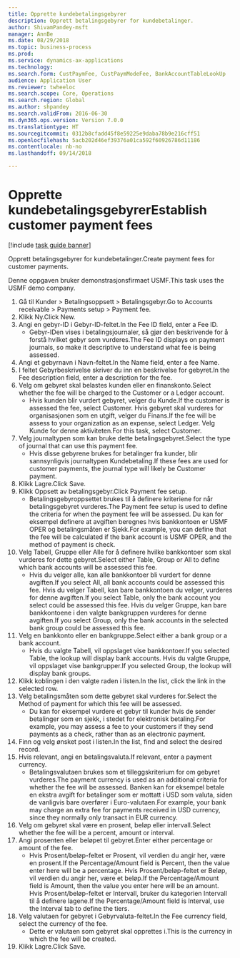 ```yaml
--- 
title: Opprette kundebetalingsgebyrer
description: Opprett betalingsgebyrer for kundebetalinger.
author: ShivamPandey-msft
manager: AnnBe
ms.date: 08/29/2018
ms.topic: business-process
ms.prod: 
ms.service: dynamics-ax-applications
ms.technology: 
ms.search.form: CustPaymFee, CustPaymModeFee, BankAccountTableLookUp
audience: Application User
ms.reviewer: twheeloc
ms.search.scope: Core, Operations
ms.search.region: Global
ms.author: shpandey
ms.search.validFrom: 2016-06-30
ms.dyn365.ops.version: Version 7.0.0
ms.translationtype: HT
ms.sourcegitcommit: 0312b8cfadd45f8e59225e9daba78b9e216cff51
ms.openlocfilehash: 5acb202d46ef39376a01ca592f60926786d11186
ms.contentlocale: nb-no
ms.lasthandoff: 09/14/2018

---
```

# <a name="establish-customer-payment-fees"></a><span data-ttu-id="451c8-103">Opprette kundebetalingsgebyrer</span><span class="sxs-lookup"><span data-stu-id="451c8-103">Establish customer payment fees</span></span>

[!include [task guide banner](../../includes/task-guide-banner.md)]

<span data-ttu-id="451c8-104">Opprett betalingsgebyrer for kundebetalinger.</span><span class="sxs-lookup"><span data-stu-id="451c8-104">Create payment fees for customer payments.</span></span>

<span data-ttu-id="451c8-105">Denne oppgaven bruker demonstrasjonsfirmaet USMF.</span><span class="sxs-lookup"><span data-stu-id="451c8-105">This task uses the USMF demo company.</span></span>

1. <span data-ttu-id="451c8-106">Gå til Kunder > Betalingsoppsett > Betalingsgebyr.</span><span class="sxs-lookup"><span data-stu-id="451c8-106">Go to Accounts receivable > Payments setup > Payment fee.</span></span>
2. <span data-ttu-id="451c8-107">Klikk Ny.</span><span class="sxs-lookup"><span data-stu-id="451c8-107">Click New.</span></span>
3. <span data-ttu-id="451c8-108">Angi en gebyr-ID i Gebyr-ID-feltet.</span><span class="sxs-lookup"><span data-stu-id="451c8-108">In the Fee ID field, enter a Fee ID.</span></span>
    * <span data-ttu-id="451c8-109">Gebyr-IDen vises i betalingsjournaler, så gjør den beskrivende for å forstå hvilket gebyr som vurderes.</span><span class="sxs-lookup"><span data-stu-id="451c8-109">The Fee ID displays on payment journals, so make it descriptive to understand what fee is being assessed.</span></span>  
4. <span data-ttu-id="451c8-110">Angi et gebyrnavn i Navn-feltet.</span><span class="sxs-lookup"><span data-stu-id="451c8-110">In the Name field, enter a fee Name.</span></span>
5. <span data-ttu-id="451c8-111">I feltet Gebyrbeskrivelse skriver du inn en beskrivelse for gebyret.</span><span class="sxs-lookup"><span data-stu-id="451c8-111">In the Fee description field, enter a description for the fee.</span></span>
6. <span data-ttu-id="451c8-112">Velg om gebyret skal belastes kunden eller en finanskonto.</span><span class="sxs-lookup"><span data-stu-id="451c8-112">Select whether the fee will be charged to the Customer or a Ledger account.</span></span>
    * <span data-ttu-id="451c8-113">Hvis kunden blir vurdert gebyret, velger du Kunde.</span><span class="sxs-lookup"><span data-stu-id="451c8-113">If the customer is assessed the fee, select Customer.</span></span> <span data-ttu-id="451c8-114">Hvis gebyret skal vurderes for organisasjonen som en utgift, velger du Finans.</span><span class="sxs-lookup"><span data-stu-id="451c8-114">If the fee will be assess to your organization as an expense, select Ledger.</span></span> <span data-ttu-id="451c8-115">Velg Kunde for denne aktiviteten.</span><span class="sxs-lookup"><span data-stu-id="451c8-115">For this task, select Customer.</span></span>  
7. <span data-ttu-id="451c8-116">Velg journaltypen som kan bruke dette betalingsgebyret.</span><span class="sxs-lookup"><span data-stu-id="451c8-116">Select the type of  journal that can use this payment fee.</span></span>
    * <span data-ttu-id="451c8-117">Hvis disse gebyrene brukes for betalinger fra kunder, blir sannsynligvis journaltypen Kundebetaling.</span><span class="sxs-lookup"><span data-stu-id="451c8-117">If these fees are used for customer payments, the journal type will likely be Customer payment.</span></span>  
8. <span data-ttu-id="451c8-118">Klikk Lagre.</span><span class="sxs-lookup"><span data-stu-id="451c8-118">Click Save.</span></span>
9. <span data-ttu-id="451c8-119">Klikk Oppsett av betalingsgebyr.</span><span class="sxs-lookup"><span data-stu-id="451c8-119">Click Payment fee setup.</span></span>
    * <span data-ttu-id="451c8-120">Betalingsgebyroppsettet brukes til å definere kriteriene for når betalingsgebyret vurderes.</span><span class="sxs-lookup"><span data-stu-id="451c8-120">The Payment fee setup is used to define the criteria for when the payment fee will be assessed.</span></span>  <span data-ttu-id="451c8-121">Du kan for eksempel definere at avgiften beregnes hvis bankkontoen er USMF OPER og betalingsmåten er Sjekk.</span><span class="sxs-lookup"><span data-stu-id="451c8-121">For example, you can define that the fee will be calculated if the bank account is USMF OPER, and the method of payment is check.</span></span>  
10. <span data-ttu-id="451c8-122">Velg Tabell, Gruppe eller Alle for å definere hvilke bankkontoer som skal vurderes for dette gebyret.</span><span class="sxs-lookup"><span data-stu-id="451c8-122">Select either Table, Group or All to define which bank accounts will be assessed this fee.</span></span>
    * <span data-ttu-id="451c8-123">Hvis du velger alle, kan alle bankkontoer bli vurdert for denne avgiften.</span><span class="sxs-lookup"><span data-stu-id="451c8-123">If you select All, all bank accounts could be assessed this fee.</span></span>  <span data-ttu-id="451c8-124">Hvis du velger Tabell, kan bare bankkontoen du velger, vurderes for denne avgiften.</span><span class="sxs-lookup"><span data-stu-id="451c8-124">If you select Table, only the bank account you select could be assessed this fee.</span></span> <span data-ttu-id="451c8-125">Hvis du velger Gruppe, kan bare bankkontoene i den valgte bankgruppen vurderes for denne avgiften.</span><span class="sxs-lookup"><span data-stu-id="451c8-125">If you select Group, only the bank accounts in the selected bank group could be assessed this fee.</span></span>  
11. <span data-ttu-id="451c8-126">Velg en bankkonto eller en bankgruppe.</span><span class="sxs-lookup"><span data-stu-id="451c8-126">Select either a bank group or a bank account.</span></span>
    * <span data-ttu-id="451c8-127">Hvis du valgte Tabell, vil oppslaget vise bankkontoer.</span><span class="sxs-lookup"><span data-stu-id="451c8-127">If you selected Table, the lookup will display bank accounts.</span></span> <span data-ttu-id="451c8-128">Hvis du valgte Gruppe, vil oppslaget vise bankgrupper.</span><span class="sxs-lookup"><span data-stu-id="451c8-128">If you selected Group, the lookup will display bank groups.</span></span>  
12. <span data-ttu-id="451c8-129">Klikk koblingen i den valgte raden i listen.</span><span class="sxs-lookup"><span data-stu-id="451c8-129">In the list, click the link in the selected row.</span></span>
13. <span data-ttu-id="451c8-130">Velg betalingsmåten som dette gebyret skal vurderes for.</span><span class="sxs-lookup"><span data-stu-id="451c8-130">Select the Method of payment for which this fee will be assessed.</span></span>
    * <span data-ttu-id="451c8-131">Du kan for eksempel vurdere et gebyr til kunder hvis de sender betalinger som en sjekk, i stedet for elektronisk betaling.</span><span class="sxs-lookup"><span data-stu-id="451c8-131">For example, you may assess a fee to your customers if they send payments as a check, rather than as an electronic payment.</span></span>  
14. <span data-ttu-id="451c8-132">Finn og velg ønsket post i listen.</span><span class="sxs-lookup"><span data-stu-id="451c8-132">In the list, find and select the desired record.</span></span>
15. <span data-ttu-id="451c8-133">Hvis relevant, angi en betalingsvaluta.</span><span class="sxs-lookup"><span data-stu-id="451c8-133">If relevant, enter a payment currency.</span></span>
    * <span data-ttu-id="451c8-134">Betalingsvalutaen brukes som et tilleggskriterium for om gebyret vurderes.</span><span class="sxs-lookup"><span data-stu-id="451c8-134">The payment currency is used as an additional criteria for whether the fee will be assessed.</span></span>  <span data-ttu-id="451c8-135">Banken kan for eksempel betale en ekstra avgift for betalinger som er mottatt i USD som valuta, siden de vanligvis bare overfører i Euro-valutaen.</span><span class="sxs-lookup"><span data-stu-id="451c8-135">For example, your bank may charge an extra fee for payments received in USD currency, since they normally only transact in EUR currency.</span></span>  
16. <span data-ttu-id="451c8-136">Velg om gebyret skal være en prosent, beløp eller intervall.</span><span class="sxs-lookup"><span data-stu-id="451c8-136">Select whether the fee will be a percent, amount or interval.</span></span>
17. <span data-ttu-id="451c8-137">Angi prosenten eller beløpet til gebyret.</span><span class="sxs-lookup"><span data-stu-id="451c8-137">Enter either percentage or amount of the fee.</span></span>
    * <span data-ttu-id="451c8-138">Hvis Prosent/beløp-feltet er Prosent, vil verdien du angir her, være en prosent.</span><span class="sxs-lookup"><span data-stu-id="451c8-138">If the Percentage/Amount field is Percent, then the value enter here will be a percentage.</span></span> <span data-ttu-id="451c8-139">Hvis Prosent/beløp-feltet er Beløp, vil verdien du angir her, være et beløp.</span><span class="sxs-lookup"><span data-stu-id="451c8-139">If the Percentage/Amount field is Amount, then the value you enter here will be an amount.</span></span> <span data-ttu-id="451c8-140">Hvis Prosent/beløp-feltet er Intervall, bruker du kategorien Intervall til å definere lagene.</span><span class="sxs-lookup"><span data-stu-id="451c8-140">If the Percentage/Amount field is Interval, use the Interval tab to define the tiers.</span></span>  
18. <span data-ttu-id="451c8-141">Velg valutaen for gebyret i Gebyrvaluta-feltet.</span><span class="sxs-lookup"><span data-stu-id="451c8-141">In the Fee currency field, select the currency of the fee.</span></span>
    * <span data-ttu-id="451c8-142">Dette er valutaen som gebyret skal opprettes i.</span><span class="sxs-lookup"><span data-stu-id="451c8-142">This is the currency in which the fee will be created.</span></span>  
19. <span data-ttu-id="451c8-143">Klikk Lagre.</span><span class="sxs-lookup"><span data-stu-id="451c8-143">Click Save.</span></span>


